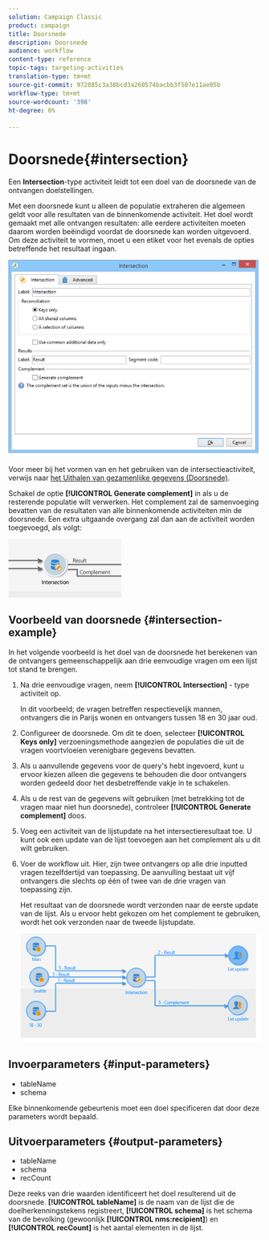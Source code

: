 ```yaml
---
solution: Campaign Classic
product: campaign
title: Doorsnede
description: Doorsnede
audience: workflow
content-type: reference
topic-tags: targeting-activities
translation-type: tm+mt
source-git-commit: 972885c3a38bcd3a260574bacbb3f507e11ae05b
workflow-type: tm+mt
source-wordcount: '398'
ht-degree: 0%

---
```



# Doorsnede{#intersection}

Een **Intersection**-type activiteit leidt tot een doel van de doorsnede van de ontvangen doelstellingen.

Met een doorsnede kunt u alleen de populatie extraheren die algemeen geldt voor alle resultaten van de binnenkomende activiteit. Het doel wordt gemaakt met alle ontvangen resultaten: alle eerdere activiteiten moeten daarom worden beëindigd voordat de doorsnede kan worden uitgevoerd. Om deze activiteit te vormen, moet u een etiket voor het evenals de opties betreffende het resultaat ingaan.

![](assets/s_user_segmentation_inter.png)

Voor meer bij het vormen van en het gebruiken van de intersectieactiviteit, verwijs naar [het Uithalen van gezamenlijke gegevens (Doorsnede)](../../workflow/using/targeting-data.md#extracting-joint-data--intersection-).

Schakel de optie **[!UICONTROL Generate complement]** in als u de resterende populatie wilt verwerken. Het complement zal de samenvoeging bevatten van de resultaten van alle binnenkomende activiteiten min de doorsnede. Een extra uitgaande overgang zal dan aan de activiteit worden toegevoegd, als volgt:

![](assets/s_user_segmentation_inter_compl.png)

## Voorbeeld van doorsnede {#intersection-example}

In het volgende voorbeeld is het doel van de doorsnede het berekenen van de ontvangers gemeenschappelijk aan drie eenvoudige vragen om een lijst tot stand te brengen.

1. Na drie eenvoudige vragen, neem **[!UICONTROL Intersection]** - type activiteit op.

   In dit voorbeeld; de vragen betreffen respectievelijk mannen, ontvangers die in Parijs wonen en ontvangers tussen 18 en 30 jaar oud.

1. Configureer de doorsnede. Om dit te doen, selecteer **[!UICONTROL Keys only]** verzoeningsmethode aangezien de populaties die uit de vragen voortvloeien verenigbare gegevens bevatten.
1. Als u aanvullende gegevens voor de query&#39;s hebt ingevoerd, kunt u ervoor kiezen alleen die gegevens te behouden die door ontvangers worden gedeeld door het desbetreffende vakje in te schakelen.
1. Als u de rest van de gegevens wilt gebruiken (met betrekking tot de vragen maar niet hun doorsnede), controleer **[!UICONTROL Generate complement]** doos.
1. Voeg een activiteit van de lijstupdate na het intersectieresultaat toe. U kunt ook een update van de lijst toevoegen aan het complement als u dit wilt gebruiken.
1. Voer de workflow uit. Hier, zijn twee ontvangers op alle drie inputted vragen tezelfdertijd van toepassing. De aanvulling bestaat uit vijf ontvangers die slechts op één of twee van de drie vragen van toepassing zijn.

   Het resultaat van de doorsnede wordt verzonden naar de eerste update van de lijst. Als u ervoor hebt gekozen om het complement te gebruiken, wordt het ook verzonden naar de tweede lijstupdate.

   ![](assets/intersection_example.png)

## Invoerparameters {#input-parameters}

* tableName
* schema

Elke binnenkomende gebeurtenis moet een doel specificeren dat door deze parameters wordt bepaald.

## Uitvoerparameters {#output-parameters}

* tableName
* schema
* recCount

Deze reeks van drie waarden identificeert het doel resulterend uit de doorsnede. **[!UICONTROL tableName]** is de naam van de lijst die de doelherkenningstekens registreert,  **[!UICONTROL schema]** is het schema van de bevolking (gewoonlijk  **[!UICONTROL nms:recipient]**) en  **[!UICONTROL recCount]** is het aantal elementen in de lijst.
